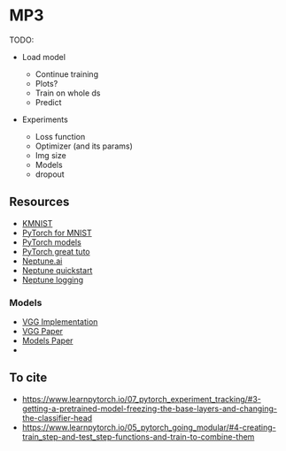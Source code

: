 # MP3

TODO:

- Load model
  - Continue training
  - Plots?
  - Train on whole ds
  - Predict


- Experiments
  - Loss function
  - Optimizer (and its params)
  - Img size
  - Models
  - dropout


## Resources
- [KMNIST](https://github.com/rois-codh/kmnist)
- [PyTorch for MNIST](https://nextjournal.com/gkoehler/pytorch-mnist)
- [PyTorch models](https://pytorch.org/vision/stable/models.html)
- [PyTorch great tuto](https://www.learnpytorch.io/07_pytorch_experiment_tracking/#3-getting-a-pretrained-model-freezing-the-base-layers-and-changing-the-classifier-head)
- [Neptune.ai](https://neptune.ai/blog/how-to-keep-track-of-experiments-in-pytorch-using-neptune)
- [Neptune quickstart](https://docs.neptune.ai/usage/quickstart/#)
- [Neptune logging](https://docs.neptune.ai/logging/what_you_can_log/)


### Models
- [VGG Implementation](https://pytorch.org/vision/stable/_modules/torchvision/models/vgg.html)
- [VGG Paper](https://arxiv.org/pdf/1409.1556.pdf)
- [Models Paper](https://www.researchgate.net/publication/368974793_SLRProp_A_Back-Propagation_Variant_of_Sparse_Low_Rank_Method_for_DNNs_Reduction)
- 


## To cite
- https://www.learnpytorch.io/07_pytorch_experiment_tracking/#3-getting-a-pretrained-model-freezing-the-base-layers-and-changing-the-classifier-head
- https://www.learnpytorch.io/05_pytorch_going_modular/#4-creating-train_step-and-test_step-functions-and-train-to-combine-them